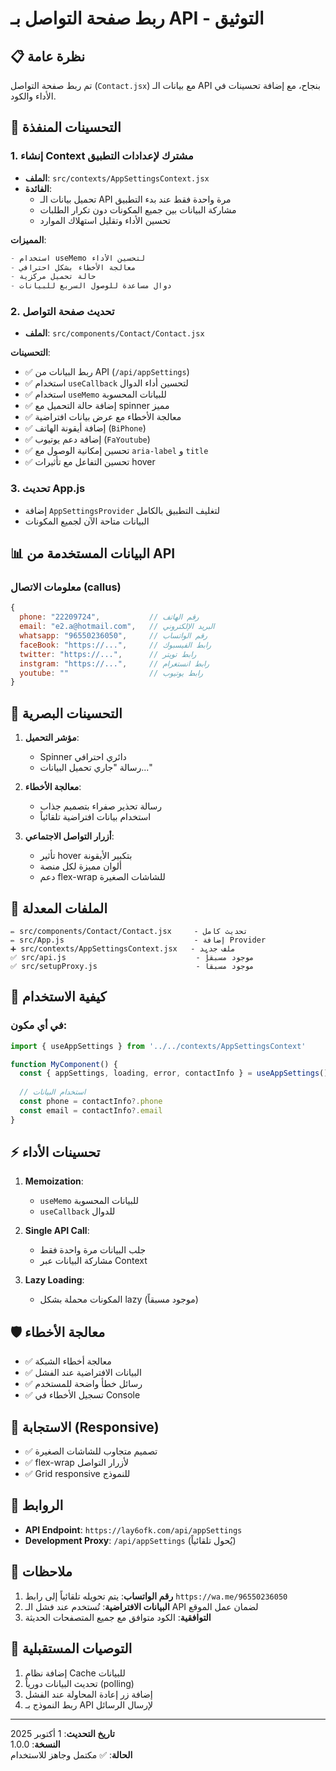 # ربط صفحة التواصل بـ API - التوثيق

## 📋 نظرة عامة
تم ربط صفحة التواصل (`Contact.jsx`) مع بيانات الـ API بنجاح، مع إضافة تحسينات في الأداء والكود.

## 🚀 التحسينات المنفذة

### 1. **إنشاء Context مشترك لإعدادات التطبيق**
- **الملف**: `src/contexts/AppSettingsContext.jsx`
- **الفائدة**: 
  - تحميل بيانات الـ API مرة واحدة فقط عند بدء التطبيق
  - مشاركة البيانات بين جميع المكونات دون تكرار الطلبات
  - تحسين الأداء وتقليل استهلاك الموارد

**المميزات**:
```javascript
- استخدام useMemo لتحسين الأداء
- معالجة الأخطاء بشكل احترافي
- حالة تحميل مركزية
- دوال مساعدة للوصول السريع للبيانات
```

### 2. **تحديث صفحة التواصل**
- **الملف**: `src/components/Contact/Contact.jsx`

**التحسينات**:
- ✅ ربط البيانات من API (`/api/appSettings`)
- ✅ استخدام `useCallback` لتحسين أداء الدوال
- ✅ استخدام `useMemo` للبيانات المحسوبة
- ✅ إضافة حالة التحميل مع spinner مميز
- ✅ معالجة الأخطاء مع عرض بيانات افتراضية
- ✅ إضافة أيقونة الهاتف (`BiPhone`)
- ✅ إضافة دعم يوتيوب (`FaYoutube`)
- ✅ تحسين إمكانية الوصول مع `aria-label` و `title`
- ✅ تحسين التفاعل مع تأثيرات hover

### 3. **تحديث App.js**
- إضافة `AppSettingsProvider` لتغليف التطبيق بالكامل
- البيانات متاحة الآن لجميع المكونات

## 📊 البيانات المستخدمة من API

### معلومات الاتصال (callus)
```javascript
{
  phone: "22209724",           // رقم الهاتف
  email: "e2.a@hotmail.com",   // البريد الإلكتروني
  whatsapp: "96550236050",     // رقم الواتساب
  faceBook: "https://...",     // رابط الفيسبوك
  twitter: "https://...",      // رابط تويتر
  instgram: "https://...",     // رابط انستغرام
  youtube: ""                  // رابط يوتيوب
}
```

## 🎨 التحسينات البصرية

1. **مؤشر التحميل**:
   - Spinner دائري احترافي
   - رسالة "جاري تحميل البيانات..."

2. **معالجة الأخطاء**:
   - رسالة تحذير صفراء بتصميم جذاب
   - استخدام بيانات افتراضية تلقائياً

3. **أزرار التواصل الاجتماعي**:
   - تأثير hover بتكبير الأيقونة
   - ألوان مميزة لكل منصة
   - دعم flex-wrap للشاشات الصغيرة

## 📁 الملفات المعدلة

```
✏️ src/components/Contact/Contact.jsx     - تحديث كامل
✏️ src/App.js                             - إضافة Provider
➕ src/contexts/AppSettingsContext.jsx   - ملف جديد
✅ src/api.js                             - موجود مسبقاً
✅ src/setupProxy.js                      - موجود مسبقاً
```

## 🔧 كيفية الاستخدام

### في أي مكون:
```javascript
import { useAppSettings } from '../../contexts/AppSettingsContext'

function MyComponent() {
  const { appSettings, loading, error, contactInfo } = useAppSettings()
  
  // استخدام البيانات
  const phone = contactInfo?.phone
  const email = contactInfo?.email
}
```

## ⚡ تحسينات الأداء

1. **Memoization**:
   - `useMemo` للبيانات المحسوبة
   - `useCallback` للدوال

2. **Single API Call**:
   - جلب البيانات مرة واحدة فقط
   - مشاركة البيانات عبر Context

3. **Lazy Loading**:
   - المكونات محملة بشكل lazy (موجود مسبقاً)

## 🛡️ معالجة الأخطاء

- ✅ معالجة أخطاء الشبكة
- ✅ البيانات الافتراضية عند الفشل
- ✅ رسائل خطأ واضحة للمستخدم
- ✅ تسجيل الأخطاء في Console

## 📱 الاستجابة (Responsive)

- ✅ تصميم متجاوب للشاشات الصغيرة
- ✅ flex-wrap لأزرار التواصل
- ✅ Grid responsive للنموذج

## 🔗 الروابط

- **API Endpoint**: `https://lay6ofk.com/api/appSettings`
- **Development Proxy**: `/api/appSettings` (يُحول تلقائياً)

## 📝 ملاحظات

1. **رقم الواتساب**: يتم تحويله تلقائياً إلى رابط `https://wa.me/96550236050`
2. **البيانات الافتراضية**: تُستخدم عند فشل الـ API لضمان عمل الموقع
3. **التوافقية**: الكود متوافق مع جميع المتصفحات الحديثة

## 🎯 التوصيات المستقبلية

1. إضافة نظام Cache للبيانات
2. تحديث البيانات دورياً (polling)
3. إضافة زر إعادة المحاولة عند الفشل
4. ربط النموذج بـ API لإرسال الرسائل

---

**تاريخ التحديث**: 1 أكتوبر 2025  
**النسخة**: 1.0.0  
**الحالة**: ✅ مكتمل وجاهز للاستخدام

